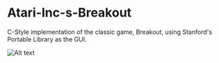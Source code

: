 # Atari-Inc-s-Breakout
C-Style implementation of the classic game, Breakout, using Stanford's Portable Library as the GUI.

   ![Alt text](https://cloud.githubusercontent.com/assets/13319677/9101774/ec1bd416-3bb8-11e5-8fd5-9aa87b4c9515.gif "Breakout")
